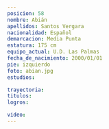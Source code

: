 ```yaml
---
posicion: 58
nombre: Abián
apellidos: Santos Vergara
nacionalidad: Español
demarcacion: Media Punta
estatura: 175 cm
equipo_actual: U.D. Las Palmas
fecha_de_nacimiento: 2000/01/01
pie: izquierdo
foto: abian.jpg
estudios:

trayectoria: 
titulos:
logros:

video:
---
```

